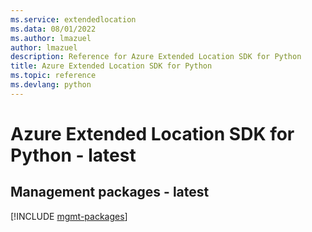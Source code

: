 ```yaml
---
ms.service: extendedlocation
ms.data: 08/01/2022
ms.author: lmazuel
author: lmazuel
description: Reference for Azure Extended Location SDK for Python
title: Azure Extended Location SDK for Python
ms.topic: reference
ms.devlang: python
---
```

# Azure Extended Location SDK for Python - latest

## Management packages - latest
[!INCLUDE [mgmt-packages](extended-location-mgmt-index.md)]